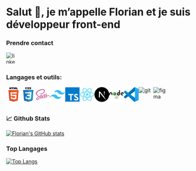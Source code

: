<h1>Salut 👋, je m’appelle Florian et je suis développeur front-end</h1>

<h3>Prendre contact</h3>

<a href="https://www.linkedin.com/in/florian-sicilia-4106b31ba" title="Profil LinkedIn">
    <img src="https://raw.githubusercontent.com/rahuldkjain/github-profile-readme-generator/master/src/images/icons/Social/linked-in-alt.svg" alt="linkedin" align="left" width="30" height="30" />
</a>

<br>
<br>

<h3>Langages et outils:</h3>

<img src="https://raw.githubusercontent.com/devicons/devicon/master/icons/html5/html5-original-wordmark.svg" alt="html5" align="left" width="40" height="40" />

<img src="https://raw.githubusercontent.com/devicons/devicon/master/icons/css3/css3-original-wordmark.svg" alt="css3" align="left" width="40" height="40" />

<img src="https://raw.githubusercontent.com/devicons/devicon/master/icons/sass/sass-original.svg" alt="sass" align="left" width="40" height="40" />

<img src="https://raw.githubusercontent.com/devicons/devicon/master/icons/tailwindcss/tailwindcss-original.svg" alt="TailwindCSS" align="left" width="40" height="40" />

<img src="https://raw.githubusercontent.com/devicons/devicon/master/icons/typescript/typescript-original.svg" alt="typescript" align="left" width="40" height="40" />

<img src="https://raw.githubusercontent.com/devicons/devicon/master/icons/react/react-original.svg" alt="React" align="left" width="40" height="40" />

<img src="https://raw.githubusercontent.com/devicons/devicon/master/icons/nextjs/nextjs-original.svg" alt="Nextjs" align="left" width="40" height="40" />

<img src="https://raw.githubusercontent.com/devicons/devicon/master/icons/nodejs/nodejs-original-wordmark.svg" alt="nodejs" align="left" width="40" height="40" />

<img src="https://raw.githubusercontent.com/github/explore/80688e429a7d4ef2fca1e82350fe8e3517d3494d/topics/visual-studio-code/visual-studio-code.png" alt="xd" align="left" width="40" height="40" />

<img src="https://www.vectorlogo.zone/logos/git-scm/git-scm-icon.svg" alt="git" align="left" width="40" height="40" />

<img src="https://www.vectorlogo.zone/logos/figma/figma-icon.svg" alt="figma" align="left" width="40" height="40" />

<br>
<br>
<br>

<h3>📈 Github Stats</h3>

[![Florian's GitHub stats](https://github-readme-stats.vercel.app/api?username=Florian-2&hide=prs,contribs&count_private=true&show_icons=true&theme=discord_old_blurple)](https://github.com/anuraghazra/github-readme-stats)

<h3 align="left">Top Langages</h3>

[![Top Langs](https://github-readme-stats.vercel.app/api/top-langs/?username=Florian-2&layout=compact)](https://github.com/anuraghazra/github-readme-stats)
